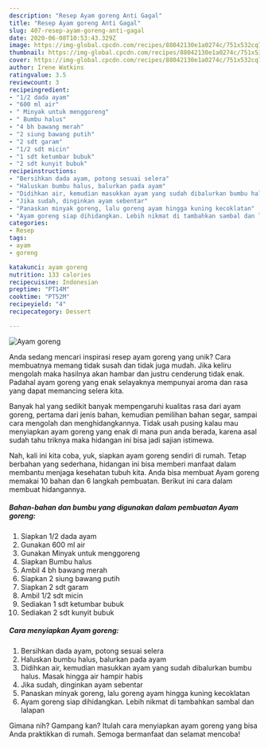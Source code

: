 ```yaml
---
description: "Resep Ayam goreng Anti Gagal"
title: "Resep Ayam goreng Anti Gagal"
slug: 407-resep-ayam-goreng-anti-gagal
date: 2020-06-08T10:53:43.329Z
image: https://img-global.cpcdn.com/recipes/88042130e1a0274c/751x532cq70/ayam-goreng-foto-resep-utama.jpg
thumbnail: https://img-global.cpcdn.com/recipes/88042130e1a0274c/751x532cq70/ayam-goreng-foto-resep-utama.jpg
cover: https://img-global.cpcdn.com/recipes/88042130e1a0274c/751x532cq70/ayam-goreng-foto-resep-utama.jpg
author: Irene Watkins
ratingvalue: 3.5
reviewcount: 3
recipeingredient:
- "1/2 dada ayam"
- "600 ml air"
- " Minyak untuk menggoreng"
- " Bumbu halus"
- "4 bh bawang merah"
- "2 siung bawang putih"
- "2 sdt garam"
- "1/2 sdt micin"
- "1 sdt ketumbar bubuk"
- "2 sdt kunyit bubuk"
recipeinstructions:
- "Bersihkan dada ayam, potong sesuai selera"
- "Haluskan bumbu halus, balurkan pada ayam"
- "Didihkan air, kemudian masukkan ayam yang sudah dibalurkan bumbu halus. Masak hingga air hampir habis"
- "Jika sudah, dinginkan ayam sebentar"
- "Panaskan minyak goreng, lalu goreng ayam hingga kuning kecoklatan"
- "Ayam goreng siap dihidangkan. Lebih nikmat di tambahkan sambal dan lalapan"
categories:
- Resep
tags:
- ayam
- goreng

katakunci: ayam goreng 
nutrition: 133 calories
recipecuisine: Indonesian
preptime: "PT14M"
cooktime: "PT52M"
recipeyield: "4"
recipecategory: Dessert

---
```



![Ayam goreng](https://img-global.cpcdn.com/recipes/88042130e1a0274c/751x532cq70/ayam-goreng-foto-resep-utama.jpg)

Anda sedang mencari inspirasi resep ayam goreng yang unik? Cara membuatnya memang tidak susah dan tidak juga mudah. Jika keliru mengolah maka hasilnya akan hambar dan justru cenderung tidak enak. Padahal ayam goreng yang enak selayaknya mempunyai aroma dan rasa yang dapat memancing selera kita.

Banyak hal yang sedikit banyak mempengaruhi kualitas rasa dari ayam goreng, pertama dari jenis bahan, kemudian pemilihan bahan segar, sampai cara mengolah dan menghidangkannya. Tidak usah pusing kalau mau menyiapkan ayam goreng yang enak di mana pun anda berada, karena asal sudah tahu triknya maka hidangan ini bisa jadi sajian istimewa.




Nah, kali ini kita coba, yuk, siapkan ayam goreng sendiri di rumah. Tetap berbahan yang sederhana, hidangan ini bisa memberi manfaat dalam membantu menjaga kesehatan tubuh kita. Anda bisa membuat Ayam goreng memakai 10 bahan dan 6 langkah pembuatan. Berikut ini cara dalam membuat hidangannya.

<!--inarticleads1-->

##### Bahan-bahan dan bumbu yang digunakan dalam pembuatan Ayam goreng:

1. Siapkan 1/2 dada ayam
1. Gunakan 600 ml air
1. Gunakan  Minyak untuk menggoreng
1. Siapkan  Bumbu halus
1. Ambil 4 bh bawang merah
1. Siapkan 2 siung bawang putih
1. Siapkan 2 sdt garam
1. Ambil 1/2 sdt micin
1. Sediakan 1 sdt ketumbar bubuk
1. Sediakan 2 sdt kunyit bubuk




<!--inarticleads2-->

##### Cara menyiapkan Ayam goreng:

1. Bersihkan dada ayam, potong sesuai selera
1. Haluskan bumbu halus, balurkan pada ayam
1. Didihkan air, kemudian masukkan ayam yang sudah dibalurkan bumbu halus. Masak hingga air hampir habis
1. Jika sudah, dinginkan ayam sebentar
1. Panaskan minyak goreng, lalu goreng ayam hingga kuning kecoklatan
1. Ayam goreng siap dihidangkan. Lebih nikmat di tambahkan sambal dan lalapan




Gimana nih? Gampang kan? Itulah cara menyiapkan ayam goreng yang bisa Anda praktikkan di rumah. Semoga bermanfaat dan selamat mencoba!
